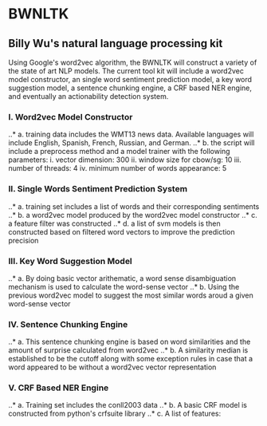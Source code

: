 # BWNLTK
## Billy Wu's natural language processing kit 

Using Google's word2vec algorithm, the BWNLTK will construct a variety of the state of art NLP models. The current tool kit will include a word2vec model constructor, an single word sentiment prediction model, a key word suggestion model, a sentence chunking engine, a CRF based NER engine, and eventually an actionability detection system.

### I.   Word2vec Model Constructor
..*  a. training data includes the WMT13 news data. Available languages will include English, Spanish, French, Russian, and German.
..*  b. the script will include a preprocess method and a model trainer with the following parameters:
    i.   vector dimension: 300
    ii.  window size for cbow/sg: 10
    iii. number of threads: 4
    iv.  minimum number of words appearance: 5
### II.  Single Words Sentiment Prediction System
..*  a. training set includes a list of words and their corresponding sentiments
..*  b. a word2vec model produced by the word2vec model constructor 
..*  c. a feature filter was constructed
..*  d. a list of svm models is then constructed based on filtered word vectors to improve the prediction precision
### III. Key Word Suggestion Model
..*  a. By doing basic vector arithematic, a word sense disambiguation mechanism is used to calculate the word-sense vector
..*  b. Using the previous word2vec model to suggest the most similar words aroud a given word-sense vector
### IV.  Sentence Chunking Engine
..*  a. This sentence chunking engine is based on word similarities and the amount of surprise calculated from word2vec
..*  b. A similarity median is established to be the cutoff along with some exception rules in case that a word appeared to be without a word2vec vector representation
### V.   CRF Based NER Engine
..*  a. Training set includes the conll2003 data
..*  b. A basic CRF model is constructed from python's crfsuite library
..*  c. A list of features:

  
